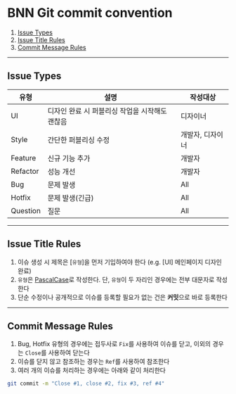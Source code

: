 # BNN Git commit convention

1. [Issue Types](#issue-types)
2. [Issue Title Rules](#issue-title-rules)
3. [Commit Message Rules](#commit-message-rules)

---

## Issue Types
|유형|설명|작성대상|
|----|-----------|------|
|UI|디자인 완료 시 퍼블리싱 작업을 시작해도 괜찮음|디자이너|
|Style|간단한 퍼블리싱 수정|개발자, 디자이너|
|Feature|신규 기능 추가|개발자|
|Refactor|성능 개선|개발자|
|Bug|문제 발생|All|
|Hotfix|문제 발생(긴급)|All|
|Question|질문|All|

---

## Issue Title Rules
1. 이슈 생성 시 제목은 [`유형`]을 먼저 기입하여야 한다
(e.g. [UI] 메인페이지 디자인 완료)
2. `유형`은 [PascalCase](https://www.freecodecamp.org/news/snake-case-vs-camel-case-vs-pascal-case-vs-kebab-case-whats-the-difference/#pascal-case)로 작성한다.
단, `유형`이 두 자리인 경우에는 전부 대문자로 작성한다
3. 단순 수정이나 공개적으로 이슈를 등록할 필요가 없는 건은 **커밋**으로 바로 등록한다

---

## Commit Message Rules
1. Bug, Hotfix 유형의 경우에는 접두사로 `Fix`를 사용하여 이슈를 닫고, 이외의 경우는 `Close`를 사용하여 닫는다
2. 이슈를 닫지 않고 참조하는 경우는 `Ref`를 사용하여 참조한다
3. 여러 개의 이슈를 처리하는 경우에는 아래와 같이 처리한다
```bash
git commit -m "Close #1, close #2, fix #3, ref #4"
```
